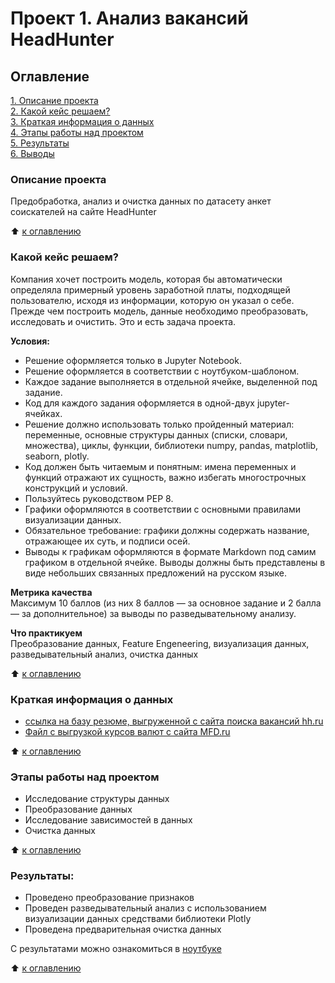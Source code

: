 # Проект 1. Анализ вакансий HeadHunter

## Оглавление  
[1. Описание проекта](./README.md#Описание-проекта)  
[2. Какой кейс решаем?](./README.md#Какой-кейс-решаем)  
[3. Краткая информация о данных](./README.md#Краткая-информация-о-данных)  
[4. Этапы работы над проектом](./README.md#Этапы-работы-над-проектом)  
[5. Результаты](./README.md#Результаты)    
[6. Выводы](./README.md#Выводы) 

### Описание проекта    
Предобработка, анализ и очистка данных по датасету анкет соискателей на сайте HeadHunter

:arrow_up: [к оглавлению](README.md#Оглавление)


### Какой кейс решаем?    
Компания хочет построить модель, которая бы автоматически определяла примерный уровень заработной платы, подходящей пользователю, исходя из информации, которую он указал о себе. Прежде чем построить модель, данные необходимо преобразовать, исследовать и очистить. Это и есть задача проекта.

**Условия:**  
- Решение оформляется только в Jupyter Notebook.
- Решение оформляется в соответствии с ноутбуком-шаблоном.
- Каждое задание выполняется в отдельной ячейке, выделенной под задание.
- Код для каждого задания оформляется в одной-двух jupyter-ячейках.
- Решение должно использовать только пройденный материал: переменные, основные структуры данных (списки, словари, множества), циклы, функции, библиотеки numpy, pandas, matplotlib, seaborn, plotly. 
- Код должен быть читаемым и понятным: имена переменных и функций отражают их сущность, важно избегать многострочных конструкций и условий.
- Пользуйтесь руководством PEP 8.
- Графики оформляются в соответствии с основными правилами визуализации данных.
- Обязательное требование: графики должны содержать название, отражающее их суть, и подписи осей.
- Выводы к графикам оформляются в формате Markdown под самим графиком в отдельной ячейке. Выводы должны быть представлены в виде небольших связанных предложений на русском языке.


**Метрика качества**     
Максимум 10 баллов (из них 8 баллов — за основное задание и 2 балла — за дополнительное) за выводы по разведывательному анализу.

**Что практикуем**     
Преобразование данных, Feature Engeneering, визуализация данных, разведывательный анализ, очистка данных

:arrow_up: [к оглавлению](README.md#Оглавление)

### Краткая информация о данных
- [ссылка на базу резюме, выгруженной с сайта поиска вакансий hh.ru](https://firebasestorage.googleapis.com/v0/b/skillfactory-48451.appspot.com/o/dst-3.0_16_1_hh_database.csv?alt=media&token=dbde2591-ea6d-4548-be25-42ddd59821b6)
- [Файл с выгрузкой курсов валют с сайта MFD.ru](data/ExchangeRates.csv) 
  
:arrow_up: [к оглавлению](README.md#Оглавление)


### Этапы работы над проектом  
- Исследование структуры данных
- Преобразование данных
- Исследование зависимостей в данных
- Очистка данных

:arrow_up: [к оглавлению](README.md#Оглавление)


### Результаты:  
- Проведено преобразование признаков 
- Проведен разведывательный анализ с использованием визуализации данных средствами библиотеки Plotly
- Проведена предварительная очистка данных

C результатами можно ознакомиться в [ноутбуке](Project_1.ipynb)

:arrow_up: [к оглавлению](README.md#Оглавление)
